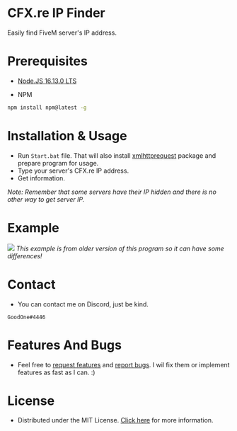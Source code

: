 # CFX.re IP Finder
Easily find FiveM server's IP address.
# Prerequisites
* [Node.JS 16.13.0 LTS](https://nodejs.org/dist/v16.13.0/node-v16.13.0-x64.msi)

* NPM
```bash
npm install npm@latest -g
```
# Installation & Usage
* Run `Start.bat` file. That will also install [xmlhttprequest](https://www.npmjs.com/package/xmlhttprequest) package and prepare program for usage.
* Type your server's CFX.re IP address.
* Get information.

*Note: Remember that some servers have their IP hidden and there is no other way to get server IP.*
# Example
![](https://cdn.discordapp.com/attachments/515966102791127051/881251566454202368/Preview.gif)
*This example is from older version of this program so it can have some differences!*
# Contact
* You can contact me on Discord, just be kind.
```
GoodOne#4446
```
# Features And Bugs
* Feel free to [request features](https://github.com/GoodOne120/CFX.re-IP-Finder/issues/new) and [report bugs](https://github.com/GoodOne120/CFX.re-IP-Finder/issues/new). I wil fix them or implement features as fast as I can. :)
# License
* Distributed under the MIT License. [Click here](https://github.com/GoodOne120/CFX.re-IP-Finder/blob/main/LICENSE) for more information.
